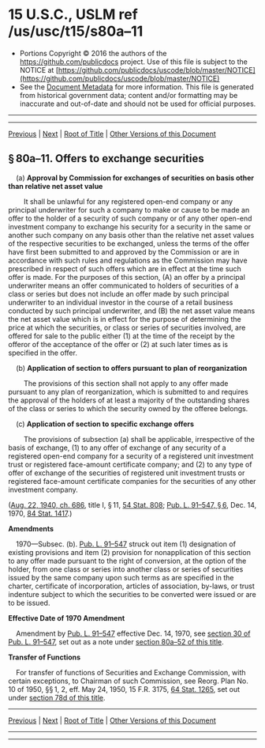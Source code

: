 ---
---

# 15 U.S.C., USLM ref /us/usc/t15/s80a–11

* Portions Copyright © 2016 the authors of the https://github.com/publicdocs project.
  Use of this file is subject to the NOTICE at [https://github.com/publicdocs/uscode/blob/master/NOTICE](https://github.com/publicdocs/uscode/blob/master/NOTICE)
* See the [Document Metadata](././../../../../..//README.md) for more information.
  This file is generated from historical government data; content and/or formatting may be inaccurate and out-of-date and should not be used for official purposes.

----------
----------

[Previous](./../../../../..//us/usc/t15/ch2D/schI/m__us_usc_t15_s80a–10.md) | [Next](./../../../../..//us/usc/t15/ch2D/schI/m__us_usc_t15_s80a–12.md) | [Root of Title](./../../../../../) | [Other Versions of this Document](https://publicdocs.github.io/go/links?ns=uslm&ref=%2Fus%2Fusc%2Ft15%2Fs80a%E2%80%9311)

## § 80a–11. Offers to exchange securities

    (a) __Approval by Commission for exchanges of securities on basis other than relative net asset value__ 

        It shall be unlawful for any registered open-end company or any principal underwriter for such a company to make or cause to be made an offer to the holder of a security of such company or of any other open-end investment company to exchange his security for a security in the same or another such company on any basis other than the relative net asset values of the respective securities to be exchanged, unless the terms of the offer have first been submitted to and approved by the Commission or are in accordance with such rules and regulations as the Commission may have prescribed in respect of such offers which are in effect at the time such offer is made. For the purposes of this section, (A) an offer by a principal underwriter means an offer communicated to holders of securities of a class or series but does not include an offer made by such principal underwriter to an individual investor in the course of a retail business conducted by such principal underwriter, and (B) the net asset value means the net asset value which is in effect for the purpose of determining the price at which the securities, or class or series of securities involved, are offered for sale to the public either (1) at the time of the receipt by the offeror of the acceptance of the offer or (2) at such later times as is specified in the offer.

    (b) __Application of section to offers pursuant to plan of reorganization__ 

        The provisions of this section shall not apply to any offer made pursuant to any plan of reorganization, which is submitted to and requires the approval of the holders of at least a majority of the outstanding shares of the class or series to which the security owned by the offeree belongs.

    (c) __Application of section to specific exchange offers__ 

        The provisions of subsection (a) shall be applicable, irrespective of the basis of exchange, (1) to any offer of exchange of any security of a registered open-end company for a security of a registered unit investment trust or registered face-amount certificate company; and (2) to any type of offer of exchange of the securities of registered unit investment trusts or registered face-amount certificate companies for the securities of any other investment company.

([Aug. 22, 1940, ch. 686][/us/act/1940-08-22/ch686], title I, § 11, [54 Stat. 808][/us/stat/54/808]; [Pub. L. 91–547, § 6][/us/pl/91/547/s6], Dec. 14, 1970, [84 Stat. 1417][/us/stat/84/1417].)

 __Amendments__ 

    1970—Subsec. (b). [Pub. L. 91–547][/us/pl/91/547] struck out item (1) designation of existing provisions and item (2) provision for nonapplication of this section to any offer made pursuant to the right of conversion, at the option of the holder, from one class or series into another class or series of securities issued by the same company upon such terms as are specified in the charter, certificate of incorporation, articles of association, by-laws, or trust indenture subject to which the securities to be converted were issued or are to be issued.

 __Effective Date of 1970 Amendment__ 

    Amendment by [Pub. L. 91–547][/us/pl/91/547] effective Dec. 14, 1970, see [section 30 of Pub. L. 91–547][/us/pl/91/547/s30], set out as a note under [section 80a–52 of this title][/us/usc/t15/s80a–52].

 __Transfer of Functions__ 

    For transfer of functions of Securities and Exchange Commission, with certain exceptions, to Chairman of such Commission, see Reorg. Plan No. 10 of 1950, §§ 1, 2, eff. May 24, 1950, 15 F.R. 3175, [64 Stat. 1265][/us/stat/64/1265], set out under [section 78d of this title][/us/usc/t15/s78d].

----------

[Previous](./../../../../..//us/usc/t15/ch2D/schI/m__us_usc_t15_s80a–10.md) | [Next](./../../../../..//us/usc/t15/ch2D/schI/m__us_usc_t15_s80a–12.md) | [Root of Title](./../../../../../) | [Other Versions of this Document](https://publicdocs.github.io/go/links?ns=uslm&ref=%2Fus%2Fusc%2Ft15%2Fs80a%E2%80%9311)

----------
----------

[/us/act/1940-08-22/ch686]: https://publicdocs.github.io/go/links?ns=uslm&ref=%2Fus%2Fact%2F1940-08-22%2Fch686
[/us/stat/54/808]: https://publicdocs.github.io/go/links?ns=uslm&ref=%2Fus%2Fstat%2F54%2F808
[/us/pl/91/547/s6]: https://publicdocs.github.io/go/links?ns=uslm&ref=%2Fus%2Fpl%2F91%2F547%2Fs6
[/us/stat/84/1417]: https://publicdocs.github.io/go/links?ns=uslm&ref=%2Fus%2Fstat%2F84%2F1417
[/us/pl/91/547]: https://publicdocs.github.io/go/links?ns=uslm&ref=%2Fus%2Fpl%2F91%2F547
[/us/pl/91/547]: https://publicdocs.github.io/go/links?ns=uslm&ref=%2Fus%2Fpl%2F91%2F547
[/us/pl/91/547/s30]: https://publicdocs.github.io/go/links?ns=uslm&ref=%2Fus%2Fpl%2F91%2F547%2Fs30
[/us/usc/t15/s80a–52]: https://publicdocs.github.io/go/links?ns=uslm&ref=%2Fus%2Fusc%2Ft15%2Fs80a%E2%80%9352
[/us/stat/64/1265]: https://publicdocs.github.io/go/links?ns=uslm&ref=%2Fus%2Fstat%2F64%2F1265
[/us/usc/t15/s78d]: https://publicdocs.github.io/go/links?ns=uslm&ref=%2Fus%2Fusc%2Ft15%2Fs78d


